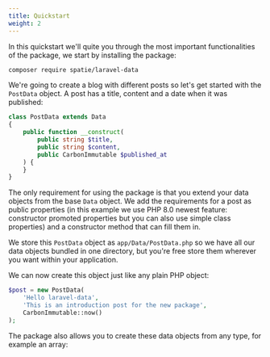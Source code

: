```yaml
---
title: Quickstart
weight: 2
---
```


In this quickstart we'll quite you through the most important functionalities of the package, we start by installing the package:

```bash
composer require spatie/laravel-data
```

We're going to create a blog with different posts so let's get started with the `PostData` object. A post has a title, content and a date when it was published:

```php
class PostData extends Data
{
    public function __construct(
        public string $title,
        public string $content,
        public CarbonImmutable $published_at
    ) {
    }
}
```

The only requirement for using the package is that you extend your data objects from the base `Data` object. We add the requirements for a post as public properties (in this example we use PHP 8.0 newest feature: constructor promoted properties but you can also use simple class properties) and a constructor method that can fill them in.

We store this `PostData` object as `app/Data/PostData.php` so we have all our data objects bundled in one directory, but you're free store them wherever you want within your application.

We can now create this object just like any plain PHP object:

```php
$post = new PostData(
    'Hello laravel-data',
    'This is an introduction post for the new package',
    CarbonImmutable::now()
);
```

The package also allows you to create these data objects from any type, for example an array:

